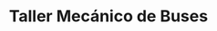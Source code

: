 ---
title: "Taller Mecánico de Buses"
url: /zona-6-de-villa-nueva/taller-mecanico-de-buses-8a-calle/
shop: Autowerkstatt
---
